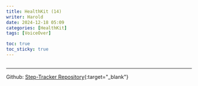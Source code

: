 ```yaml
---
title: HealthKit (14)
writer: Harold
date: 2024-12-18 05:09
categories: [HealthKit]
tags: [VoiceOver]

toc: true
toc_sticky: true
---
```


## 
---

Github: [Step-Tracker Repository](https://github.com/Haroldfromk/Step-Tracker){:target="_blank"}